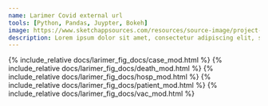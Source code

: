 ```yaml
---
name: Larimer Covid external url
tools: [Python, Pandas, Juypter, Bokeh]
image: https://www.sketchappsources.com/resources/source-image/project-neon-groove-music-ui.png
description: Lorem ipsum dolor sit amet, consectetur adipiscing elit, sed do eiusmod tempor incididunt ut labore et dolore magna aliqua.
---
```




{% include_relative docs/larimer_fig_docs/case_mod.html %}
{% include_relative docs/larimer_fig_docs/death_mod.html %}
{% include_relative docs/larimer_fig_docs/hosp_mod.html %}
{% include_relative docs/larimer_fig_docs/patient_mod.html %}
{% include_relative docs/larimer_fig_docs/vac_mod.html %}